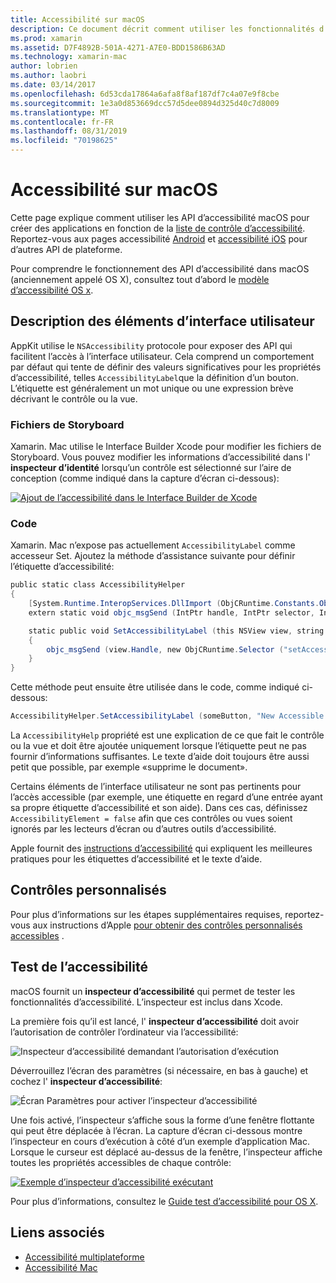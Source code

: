 ```yaml
---
title: Accessibilité sur macOS
description: Ce document décrit comment utiliser les fonctionnalités d’accessibilité macOS dans une application Xamarin. Mac. Il décrit la description des éléments d’interface utilisateur dans les storyboards et le code, les contrôles personnalisés et l’accessibilité des tests.
ms.prod: xamarin
ms.assetid: D7F4892B-501A-4271-A7E0-BDD1586B63AD
ms.technology: xamarin-mac
author: lobrien
ms.author: laobri
ms.date: 03/14/2017
ms.openlocfilehash: 6d53cda17864a6afa8f8af187df7c4a07e9f8cbe
ms.sourcegitcommit: 1e3a0d853669dcc57d5dee0894d325d40c7d8009
ms.translationtype: MT
ms.contentlocale: fr-FR
ms.lasthandoff: 08/31/2019
ms.locfileid: "70198625"
---
```

# <a name="accessibility-on-macos"></a>Accessibilité sur macOS

Cette page explique comment utiliser les API d’accessibilité macOS pour créer des applications en fonction de la [liste de contrôle d’accessibilité](~/cross-platform/app-fundamentals/accessibility.md).
Reportez-vous aux pages accessibilité [Android](~/android/app-fundamentals/accessibility.md) et [accessibilité iOS](~/ios/app-fundamentals/accessibility.md) pour d’autres API de plateforme.

Pour comprendre le fonctionnement des API d’accessibilité dans macOS (anciennement appelé OS X), consultez tout d’abord le [modèle d’accessibilité OS x](https://developer.apple.com/library/mac/documentation/Accessibility/Conceptual/AccessibilityMacOSX/OSXAXmodel.html).

## <a name="describing-ui-elements"></a>Description des éléments d’interface utilisateur

AppKit utilise le `NSAccessibility` protocole pour exposer des API qui facilitent l’accès à l’interface utilisateur. Cela comprend un comportement par défaut qui tente de définir des valeurs significatives pour les propriétés d’accessibilité, telles `AccessibilityLabel`que la définition d’un bouton. L’étiquette est généralement un mot unique ou une expression brève décrivant le contrôle ou la vue.

### <a name="storyboard-files"></a>Fichiers de Storyboard

Xamarin. Mac utilise le Interface Builder Xcode pour modifier les fichiers de Storyboard.
Vous pouvez modifier les informations d’accessibilité dans l' **inspecteur d’identité** lorsqu’un contrôle est sélectionné sur l’aire de conception (comme indiqué dans la capture d’écran ci-dessous):

[![Ajout de l’accessibilité dans le Interface Builder de Xcode](accessibility-images/xcode.png "Ajout de l’accessibilité dans le Interface Builder de Xcode")](accessibility-images/xcode-large.png#lightbox)

### <a name="code"></a>Code

Xamarin. Mac n’expose pas actuellement `AccessibilityLabel` comme accesseur Set.  Ajoutez la méthode d’assistance suivante pour définir l’étiquette d’accessibilité:

```csharp
public static class AccessibilityHelper
{
    [System.Runtime.InteropServices.DllImport (ObjCRuntime.Constants.ObjectiveCLibrary)]
    extern static void objc_msgSend (IntPtr handle, IntPtr selector, IntPtr label);

    static public void SetAccessibilityLabel (this NSView view, string value)
    {
        objc_msgSend (view.Handle, new ObjCRuntime.Selector ("setAccessibilityLabel:").Handle, new NSString (value).Handle);
    }
}
```

Cette méthode peut ensuite être utilisée dans le code, comme indiqué ci-dessous:

```csharp
AccessibilityHelper.SetAccessibilityLabel (someButton, "New Accessible Description");
```

La `AccessibilityHelp` propriété est une explication de ce que fait le contrôle ou la vue et doit être ajoutée uniquement lorsque l’étiquette peut ne pas fournir d’informations suffisantes. Le texte d’aide doit toujours être aussi petit que possible, par exemple «supprime le document».

Certains éléments de l’interface utilisateur ne sont pas pertinents pour l’accès accessible (par exemple, une étiquette en regard d’une entrée ayant sa propre étiquette d’accessibilité et son aide).
Dans ces cas, définissez `AccessibilityElement = false` afin que ces contrôles ou vues soient ignorés par les lecteurs d’écran ou d’autres outils d’accessibilité.

Apple fournit des [instructions d’accessibilité](https://developer.apple.com/library/mac/documentation/Accessibility/Conceptual/AccessibilityMacOSX/EnhancingtheAccessibilityofStandardAppKitControls.html) qui expliquent les meilleures pratiques pour les étiquettes d’accessibilité et le texte d’aide.

## <a name="custom-controls"></a>Contrôles personnalisés

Pour plus d’informations sur les étapes supplémentaires requises, reportez-vous aux instructions d’Apple [pour obtenir des contrôles personnalisés accessibles](https://developer.apple.com/library/mac/documentation/Accessibility/Conceptual/AccessibilityMacOSX/ImplementingAccessibilityforCustomControls.html) .

## <a name="testing-accessibility"></a>Test de l’accessibilité

macOS fournit un **inspecteur d’accessibilité** qui permet de tester les fonctionnalités d’accessibilité. L’inspecteur est inclus dans Xcode.

La première fois qu’il est lancé, l' **inspecteur d’accessibilité** doit avoir l’autorisation de contrôler l’ordinateur via l’accessibilité:

![Inspecteur d’accessibilité demandant l’autorisation d’exécution](accessibility-images/accessibility-inspector-1.png "Inspecteur d’accessibilité demandant l’autorisation d’exécution")

Déverrouillez l’écran des paramètres (si nécessaire, en bas à gauche) et cochez l' **inspecteur d’accessibilité**:

![Écran Paramètres pour activer l’inspecteur d’accessibilité](accessibility-images/accessibility-inspector-2.png "Écran Paramètres pour activer l’inspecteur d’accessibilité")

Une fois activé, l’inspecteur s’affiche sous la forme d’une fenêtre flottante qui peut être déplacée à l’écran. La capture d’écran ci-dessous montre l’inspecteur en cours d’exécution à côté d’un exemple d’application Mac. Lorsque le curseur est déplacé au-dessus de la fenêtre, l’inspecteur affiche toutes les propriétés accessibles de chaque contrôle:

[![Exemple d’inspecteur d’accessibilité exécutant](accessibility-images/accessibility-example.png "Exemple d’inspecteur d’accessibilité exécutant")](accessibility-images/accessibility-example-large.png#lightbox)

Pour plus d’informations, consultez le [Guide test d’accessibilité pour OS X](https://developer.apple.com/library/mac/documentation/Accessibility/Conceptual/AccessibilityMacOSX/OSXAXTestingApps.html).



## <a name="related-links"></a>Liens associés

- [Accessibilité multiplateforme](~/cross-platform/app-fundamentals/accessibility.md)
- [Accessibilité Mac](https://www.apple.com/accessibility/mac/)

